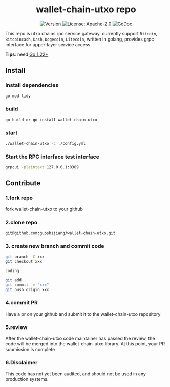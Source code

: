 <!--
parent:
  order: false
-->

<div align="center">
  <h1> wallet-chain-utxo repo </h1>
</div>

<div align="center">
  <a href="https://github.com/dapplink-labs/wallet-chain-utxo/releases/latest">
    <img alt="Version" src="https://img.shields.io/github/tag/dapplink-labs/wallet-chain-utxo.svg" />
  </a>
  <a href="https://github.com/dapplink-labs/wallet-chain-utxo/blob/main/LICENSE">
    <img alt="License: Apache-2.0" src="https://img.shields.io/github/license/dapplink-labs/wallet-chain-utxo.svg" />
  </a>
  <a href="https://pkg.go.dev/github.com/dapplink-labs/wallet-chain-utxo">
    <img alt="GoDoc" src="https://godoc.org/github.com/dapplink-labs/wallet-chain-utxo?status.svg" />
  </a>
</div>

This repo is utxo chains rpc service gateway. currently support `Bitcoin`, `Bitcoincash`, `Dash`, `Dogecoin`, `Litecoin`, written in golang, provides grpc interface for upper-layer service access

**Tips**: need [Go 1.22+](https://golang.org/dl/)

## Install

### Install dependencies
```bash
go mod tidy
```
### build
```bash
go build or go install wallet-chain-utxo
```

### start
```bash
./wallet-chain-utxo -c ./config.yml
```

### Start the RPC interface test interface

```bash
grpcui -plaintext 127.0.0.1:8389
```

## Contribute

### 1.fork repo

fork wallet-chain-utxo to your github

### 2.clone repo

```bash
git@github.com:guoshijiang/wallet-chain-utxo.git
```

### 3. create new branch and commit code

```bash
git branch -C xxx
git checkout xxx

coding

git add .
git commit -m "xxx"
git push origin xxx
```

### 4.commit PR

Have a pr on your github and submit it to the wallet-chain-utxo repository

### 5.review

After the wallet-chain-utxo code maintainer has passed the review, the code will be merged into the wallet-chain-utxo library. At this point, your PR submission is complete

### 6.Disclaimer

This code has not yet been audited, and should not be used in any production systems.

